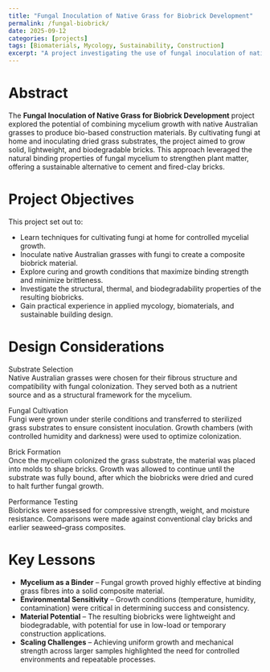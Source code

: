 ```yaml
---
title: "Fungal Inoculation of Native Grass for Biobrick Development"
permalink: /fungal-biobrick/
date: 2025-09-12
categories: [projects]
tags: [Biomaterials, Mycology, Sustainability, Construction]
excerpt: "A project investigating the use of fungal inoculation of native Australian grasses to grow sustainable biobricks with enhanced strength and biodegradability."
---
```


# Abstract 
The **Fungal Inoculation of Native Grass for Biobrick Development** project explored the potential of combining mycelium growth with native Australian grasses to produce bio-based construction materials. By cultivating fungi at home and inoculating dried grass substrates, the project aimed to grow solid, lightweight, and biodegradable bricks. This approach leveraged the natural binding properties of fungal mycelium to strengthen plant matter, offering a sustainable alternative to cement and fired-clay bricks.  

# Project Objectives
This project set out to:
- Learn techniques for cultivating fungi at home for controlled mycelial growth.  
- Inoculate native Australian grasses with fungi to create a composite biobrick material.  
- Explore curing and growth conditions that maximize binding strength and minimize brittleness.  
- Investigate the structural, thermal, and biodegradability properties of the resulting biobricks.  
- Gain practical experience in applied mycology, biomaterials, and sustainable building design.  

# Design Considerations
Substrate Selection  
Native Australian grasses were chosen for their fibrous structure and compatibility with fungal colonization. They served both as a nutrient source and as a structural framework for the mycelium.  

Fungal Cultivation  
Fungi were grown under sterile conditions and transferred to sterilized grass substrates to ensure consistent inoculation. Growth chambers (with controlled humidity and darkness) were used to optimize colonization.  

Brick Formation  
Once the mycelium colonized the grass substrate, the material was placed into molds to shape bricks. Growth was allowed to continue until the substrate was fully bound, after which the biobricks were dried and cured to halt further fungal growth.  

Performance Testing  
Biobricks were assessed for compressive strength, weight, and moisture resistance. Comparisons were made against conventional clay bricks and earlier seaweed–grass composites.  

# Key Lessons 
- **Mycelium as a Binder** – Fungal growth proved highly effective at binding grass fibres into a solid composite material.  
- **Environmental Sensitivity** – Growth conditions (temperature, humidity, contamination) were critical in determining success and consistency.  
- **Material Potential** – The resulting biobricks were lightweight and biodegradable, with potential for use in low-load or temporary construction applications.  
- **Scaling Challenges** – Achieving uniform growth and mechanical strength across larger samples highlighted the need for controlled environments and repeatable processes.  
